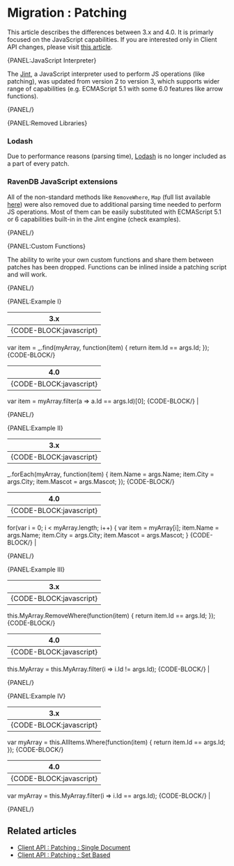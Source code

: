 ﻿# Migration : Patching

This article describes the differences between 3.x and 4.0. It is primarly focused on the JavaScript capabilities. If you are interested only in Client API changes, please visit [this article](../../client-api/operations/patching/single-document).

{PANEL:JavaScript Interpreter}

The [Jint](https://github.com/sebastienros/jint), a JavaScript interpreter used to perform JS operations (like patching), was updated from version 2 to version 3, which supports wider range of capabilities (e.g. ECMAScript 5.1 with some 6.0 features like arrow functions).

{PANEL/}

{PANEL:Removed Libraries}

### Lodash

Due to performance reasons (parsing time), [Lodash](https://lodash.com/) is no longer included as a part of every patch.

### RavenDB JavaScript extensions

All of the non-standard methods like `RemoveWhere`, `Map` (full list available [here](https://github.com/ravendb/ravendb/blob/v3.5/Raven.Database/Json/RavenDB.js)) were also removed due to additional parsing time needed to perform JS operations. Most of them can be easily substituted with ECMAScript 5.1 or 6 capabilities built-in in the Jint engine (check examples).

{PANEL/}

{PANEL:Custom Functions}

The ability to write your own custom functions and share them between patches has been dropped. Functions can be inlined inside a patching script and will work.

{PANEL/}

{PANEL:Example I}

| 3.x |
|:---:|
| {CODE-BLOCK:javascript}
var item = _.find(myArray, function(item) {
    return item.Id == args.Id;
});
{CODE-BLOCK/} 

| 4.0|
|:---:|
| {CODE-BLOCK:javascript}
var item = myArray.filter(a => a.Id == args.Id)[0];
{CODE-BLOCK/} |

{PANEL/}

{PANEL:Example II}

| 3.x |
|:---:|
| {CODE-BLOCK:javascript}
_.forEach(myArray, function(item) {
    item.Name = args.Name;
    item.City = args.City;
    item.Mascot = args.Mascot;
});
{CODE-BLOCK/} 

| 4.0|
|:---:|
| {CODE-BLOCK:javascript}
for(var i = 0; i < myArray.length; i++)
{
    var item = myArray[i];
    item.Name = args.Name;
    item.City = args.City;
    item.Mascot = args.Mascot; 
}
{CODE-BLOCK/} |

{PANEL/}

{PANEL:Example III}

| 3.x |
|:---:|
| {CODE-BLOCK:javascript}
this.MyArray.RemoveWhere(function(item) {
    return item.Id == args.Id;
});
{CODE-BLOCK/} 

| 4.0|
|:---:|
| {CODE-BLOCK:javascript}
this.MyArray = this.MyArray.filter(i => i.Id != args.Id);
{CODE-BLOCK/} |

{PANEL/}

{PANEL:Example IV}

| 3.x |
|:---:|
| {CODE-BLOCK:javascript}
var myArray = this.AllItems.Where(function(item) {
    return item.Id == args.Id;
});
{CODE-BLOCK/} 

| 4.0|
|:---:|
| {CODE-BLOCK:javascript}
var myArray = this.MyArray.filter(i => i.Id == args.Id);
{CODE-BLOCK/} |

{PANEL/}

## Related articles

- [Client API : Patching : Single Document](../../client-api/operations/patching/single-document)
- [Client API : Patching : Set Based](../../client-api/operations/patching/set-based)
